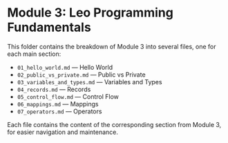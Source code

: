 # Module 3: Leo Programming Fundamentals

This folder contains the breakdown of Module 3 into several files, one for each main section:

- `01_hello_world.md` — Hello World
- `02_public_vs_private.md` — Public vs Private
- `03_variables_and_types.md` — Variables and Types
- `04_records.md` — Records
- `05_control_flow.md` — Control Flow
- `06_mappings.md` — Mappings
- `07_operators.md` — Operators

Each file contains the content of the corresponding section from Module 3, for easier navigation and maintenance. 